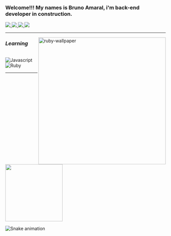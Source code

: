 ### Welcome!!! My names is Bruno Amaral, i'm back-end developer in construction.
 <a href="https://www.linkedin.com/in/bruno-c-amaral/" alt="Linkedin">
    <img src="https://img.shields.io/badge/LinkedIn-0077B5?style=for-the-badge&logo=linkedin&logoColor=white" />
 </a> 
    
  <a href="http://api.whatsapp.com/send?phone=5581992724174" alt="WhatsApp">
    <img src="https://img.shields.io/badge/WhatsApp-25D366?style=for-the-badge&logo=whatsapp&logoColor=white"/>
    </a>
    
  <a href="https://www.instagram.com/brunoamaraldev/" alt="Instagram">
    <img src="https://img.shields.io/badge/Instagram-E4405F?style=for-the-badge&logo=instagram&logoColor=white"/>
    </a>
  
  <a href="brunoamaral89680@gmail.com">
    <img src="https://img.shields.io/badge/e‑mail-D14836.svg?style=for-the-badge&logo=GMail&logoColor=white">
    </a>

---
 
 <img width="400" align="right" src="https://external-content.duckduckgo.com/iu/?u=https%3A%2F%2Fswall.teahub.io%2Fphotos%2Fsmall%2F281-2815762_ruby-on-rails-business-project-header-image-ruby.png&f=1&nofb=1" alt="ruby-wallpaper" />

### *Learning*
<div style="display: inline_block"><br>
    <img src="https://img.shields.io/badge/JavaScript-323330?style=for-the-badge&logo=javascript&logoColor=F7DF1E" alt="Javascript"/>
    <img src="https://img.shields.io/badge/Ruby-CC342D?style=for-the-badge&logo=ruby&logoColor=white" alt="Ruby"/>
</div>

  ---
 
  <img height="180em" src="https://github-readme-stats.vercel.app/api/top-langs/?username=brunoamaraldev&layout=compact&langs_count=16&theme=dark"/>
  
![Snake animation](https://github.com/brunoamaraldev/brunoamaraldev/blob/output/github-contribution-grid-snake.svg)
